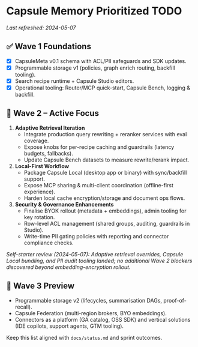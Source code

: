 # Capsule Memory Prioritized TODO

_Last refreshed: 2024-05-07_

## ✅ Wave 1 Foundations
- [x] CapsuleMeta v0.1 schema with ACL/PII safeguards and SDK updates.
- [x] Programmable storage v1 (policies, graph enrich routing, backfill tooling).
- [x] Search recipe runtime + Capsule Studio editors.
- [x] Operational tooling: Router/MCP quick-start, Capsule Bench, logging & backfill.

## 🚀 Wave 2 – Active Focus
1. **Adaptive Retrieval Iteration**
   - Integrate production query rewriting + reranker services with eval coverage.
   - Expose knobs for per-recipe caching and guardrails (latency budgets, fallbacks).
   - Update Capsule Bench datasets to measure rewrite/rerank impact.
2. **Local-First Workflow**
   - Package Capsule Local (desktop app or binary) with sync/backfill support.
   - Expose MCP sharing & multi-client coordination (offline-first experience).
   - Harden local cache encryption/storage and document ops flows.
3. **Security & Governance Enhancements**
   - Finalise BYOK rollout (metadata + embeddings), admin tooling for key rotation.
   - Row-level ACL management (shared groups, auditing, guardrails in Studio).
   - Write-time PII gating policies with reporting and connector compliance checks.

_Self-starter review (2024-05-07): Adaptive retrieval overrides, Capsule Local bundling, and PII audit tooling landed; no additional Wave 2 blockers discovered beyond embedding-encryption rollout._

## 🌉 Wave 3 Preview
- Programmable storage v2 (lifecycles, summarisation DAGs, proof-of-recall).
- Capsule Federation (multi-region brokers, BYO embeddings).
- Connectors as a platform (GA catalog, OSS SDK) and vertical solutions (IDE copilots, support agents, GTM tooling).

Keep this list aligned with `docs/status.md` and sprint outcomes.
